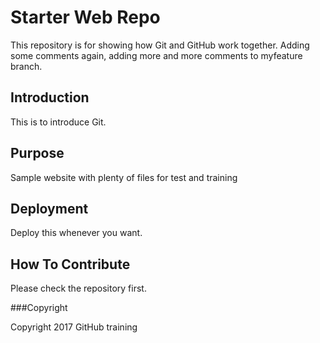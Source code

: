 # Starter Web Repo

This repository is for showing how Git and GitHub work together. Adding some comments again, adding more and more comments to myfeature branch.

## Introduction

This is to introduce Git.

## Purpose

Sample website with plenty of files for test and training

## Deployment

Deploy this whenever you want.

## How To Contribute

Please check the repository first.

###Copyright

Copyright 2017 GitHub training